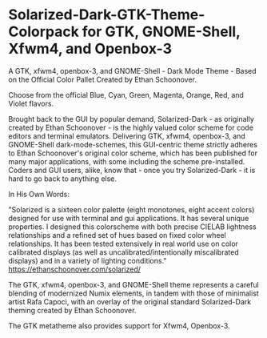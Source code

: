 # Solarized-Dark-GTK-Theme-Colorpack for GTK, GNOME-Shell, Xfwm4, and Openbox-3 
A GTK, xfwm4, openbox-3, and GNOME-Shell - Dark Mode Theme - Based on the Official Color Pallet Created by Ethan Schoonover.

Choose from the official Blue, Cyan, Green, Magenta, Orange, Red, and Violet flavors. 

Brought back to the GUI by popular demand, Solarized-Dark - as originally created by Ethan Schoonover - is the highly valued color scheme for code editors and terminal emulators. Delivering GTK, xfwm4, openbox-3, and GNOME-Shell dark-mode-schemes, this GUI-centric theme strictly adheres to Ethan Schoonover's original color scheme, which has been published for many major applications, with some including the scheme pre-installed. Coders and GUI users, alike, know that - once you try Solarized-Dark - it is hard to go back to anything else.

In His Own Words:

"Solarized is a sixteen color palette (eight monotones, eight accent colors) designed for use with terminal and gui applications. It has several unique properties. I designed this colorscheme with both precise CIELAB lightness relationships and a refined set of hues based on fixed color wheel relationships. It has been tested extensively in real world use on color calibrated displays (as well as uncalibrated/intentionally miscalibrated displays) and in a variety of lighting conditions." https://ethanschoonover.com/solarized/

The GTK, xfwm4, openbox-3, and GNOME-Shell theme represents a careful blending of modernized Numix elements, in tandem with those of minimalist artist Rafa Capoci, with an overlay of the original standard Solarized-Dark theming created by Ethan Schoonover.

The GTK metatheme also provides support for Xfwm4, Openbox-3. 
